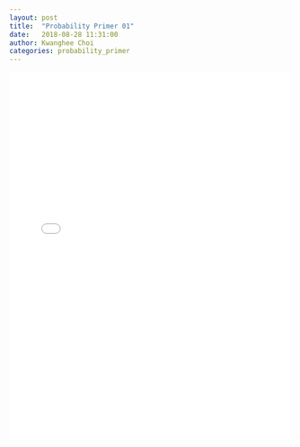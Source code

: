 ```yaml
---
layout: post
title:  "Probability Primer 01"
date:   2018-08-28 11:31:00
author: Kwanghee Choi
categories: probability_primer
---
```


<div width="100%" style="padding-bottom:130%; display:block; position: relative;">
<embed src="/assets/pdfs/monk-prob-primer-01.pdf" width="100%" height="100%" style="position:absolute;"/>
</div>

